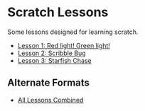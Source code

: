 # Scratch Lessons
Some lessons designed for learning scratch.

- [Lesson 1: Red light! Green light!](/RedLightGreenLight.md)
- [Lesson 2: Scribble Bug](/ScribbleBug.md)
- [Lesson 3: Starfish Chase](/StarfishChase.md)

## Alternate Formats

- [All Lessons Combined](/AllLessons.md)
